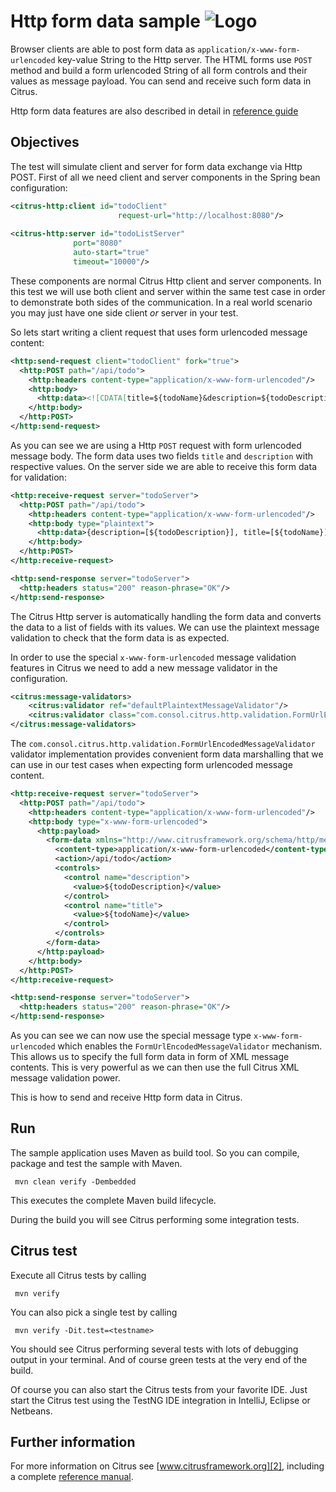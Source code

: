 Http form data sample ![Logo][1]
==============

Browser clients are able to post form data as `application/x-www-form-urlencoded` key-value String to the Http server. The HTML forms use `POST` method and build a
form urlencoded String of all form controls and their values as message payload. You can send and receive such form data in Citrus.

Http form data features are also described in detail in [reference guide][4]

Objectives
---------

The test will simulate client and server for form data exchange via Http POST. First of all we need client and server components in the Spring bean configuration:

```xml
<citrus-http:client id="todoClient"
                        request-url="http://localhost:8080"/>
                        
<citrus-http:server id="todoListServer"
              port="8080"
              auto-start="true"
              timeout="10000"/>
```

These components are normal Citrus Http client and server components. In this test we will use both client and server within the same test case in order to demonstrate both sides
of the communication. In a real world scenario you may just have one side client *or* server in your test. 

So lets start writing a client request that uses form urlencoded message content:

```xml
<http:send-request client="todoClient" fork="true">
  <http:POST path="/api/todo">
    <http:headers content-type="application/x-www-form-urlencoded"/>
    <http:body>
      <http:data><![CDATA[title=${todoName}&description=${todoDescription}]]></http:data>
    </http:body>
  </http:POST>
</http:send-request>
```

As you can see we are using a Http `POST` request with form urlencoded message body. The form data uses two fields `title` and `description` with respective values. On the server side we are able 
to receive this form data for validation:

```xml
<http:receive-request server="todoServer">
  <http:POST path="/api/todo">
    <http:headers content-type="application/x-www-form-urlencoded"/>
    <http:body type="plaintext">
      <http:data>{description=[${todoDescription}], title=[${todoName}]}</http:data>
    </http:body>
  </http:POST>
</http:receive-request>

<http:send-response server="todoServer">
  <http:headers status="200" reason-phrase="OK"/>
</http:send-response>
```

The Citrus Http server is automatically handling the form data and converts the data to a list of fields with its values. We can use the plaintext message validation to check that the form data is
as expected. 

In order to use the special `x-www-form-urlencoded` message validation features in Citrus we need to add a new message validator in the configuration.

```xml
<citrus:message-validators>
    <citrus:validator ref="defaultPlaintextMessageValidator"/>
    <citrus:validator class="com.consol.citrus.http.validation.FormUrlEncodedMessageValidator"/>
</citrus:message-validators>
```

The `com.consol.citrus.http.validation.FormUrlEncodedMessageValidator` validator implementation provides convenient form data marshalling that we can use in our test cases when expecting form urlencoded message content.

```xml
<http:receive-request server="todoServer">
  <http:POST path="/api/todo">
    <http:headers content-type="application/x-www-form-urlencoded"/>
    <http:body type="x-www-form-urlencoded">
      <http:payload>
        <form-data xmlns="http://www.citrusframework.org/schema/http/message">
          <content-type>application/x-www-form-urlencoded</content-type>
          <action>/api/todo</action>
          <controls>
            <control name="description">
              <value>${todoDescription}</value>
            </control>
            <control name="title">
              <value>${todoName}</value>
            </control>
          </controls>
        </form-data>
      </http:payload>
    </http:body>
  </http:POST>
</http:receive-request>

<http:send-response server="todoServer">
  <http:headers status="200" reason-phrase="OK"/>
</http:send-response>
```

As you can see we can now use the special message type `x-www-form-urlencoded` which enables the `FormUrlEncodedMessageValidator` mechanism. This allows us to specify the full form data in form of XML
message contents. This is very powerful as we can then use the full Citrus XML message validation power.

This is how to send and receive Http form data in Citrus.

Run
---------

The sample application uses Maven as build tool. So you can compile, package and test the
sample with Maven.
 
     mvn clean verify -Dembedded
    
This executes the complete Maven build lifecycle.

During the build you will see Citrus performing some integration tests.

Citrus test
---------

Execute all Citrus tests by calling

     mvn verify

You can also pick a single test by calling

     mvn verify -Dit.test=<testname>

You should see Citrus performing several tests with lots of debugging output in your terminal. 
And of course green tests at the very end of the build.

Of course you can also start the Citrus tests from your favorite IDE.
Just start the Citrus test using the TestNG IDE integration in IntelliJ, Eclipse or Netbeans.

Further information
---------

For more information on Citrus see [www.citrusframework.org][2], including
a complete [reference manual][3].

 [1]: https://citrusframework.org/img/brand-logo.png "Citrus"
 [2]: https://citrusframework.org
 [3]: https://citrusframework.org/reference/html/
 [4]: https://citrusframework.org/reference/html#http-form-urlencoded-data
